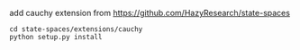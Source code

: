 add cauchy extension from https://github.com/HazyResearch/state-spaces
```shell
cd state-spaces/extensions/cauchy
python setup.py install
```
